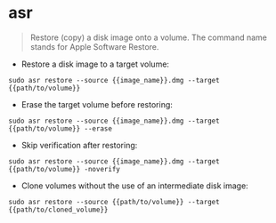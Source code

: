 # asr

> Restore (copy) a disk image onto a volume.
> The command name stands for Apple Software Restore.

- Restore a disk image to a target volume:

`sudo asr restore --source {{image_name}}.dmg --target {{path/to/volume}}`

- Erase the target volume before restoring:

`sudo asr restore --source {{image_name}}.dmg --target {{path/to/volume}} --erase`

- Skip verification after restoring:

`sudo asr restore --source {{image_name}}.dmg --target {{path/to/volume}} -noverify`

- Clone volumes without the use of an intermediate disk image:

`sudo asr restore --source {{path/to/volume}} --target {{path/to/cloned_volume}}`
